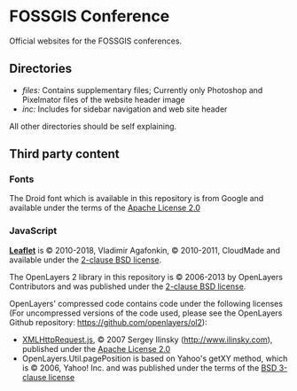 # FOSSGIS Conference

Official websites for the FOSSGIS conferences.

## Directories

- *files:* Contains supplementary files; Currently only Photoshop and Pixelmator files of the website header image
- *inc:* Includes for sidebar navigation and web site header

All other directories should be self explaining.

## Third party content

### Fonts

The Droid font which is available in this repository is from Google and available under the terms
of the [Apache License 2.0](https://www.apache.org/licenses/LICENSE-2.0)

### JavaScript

**[Leaflet](https://leafletjs.com)** is © 2010-2018, Vladimir Agafonkin, ©
2010-2011, CloudMade and available under the [2-clause BSD
license](https://github.com/Leaflet/Leaflet/blob/master/LICENSE).

The OpenLayers 2 library in this repository is © 2006-2013 by OpenLayers
Contributors and was published under the [2-clause BSD
license](https://openlayers.org/dev/license.txt).

OpenLayers' compressed code contains code under the following licenses (For
uncompressed versions of the code used, please see the OpenLayers Github
repository: <https://github.com/openlayers/ol2>):

* [XMLHttpRequest.js](http://code.google.com/p/xmlhttprequest), © 2007 Sergey
  Ilinsky (http://www.ilinsky.com), published under the [Apache License
  2.0](http://www.apache.org/licenses/LICENSE-2.0)
* OpenLayers.Util.pagePosition is based on Yahoo's getXY method, which is ©
  2006, Yahoo! Inc. and was published under the terms of the [BSD 3-clause
  license](https://opensource.org/licenses/BSD-3-Clause)
